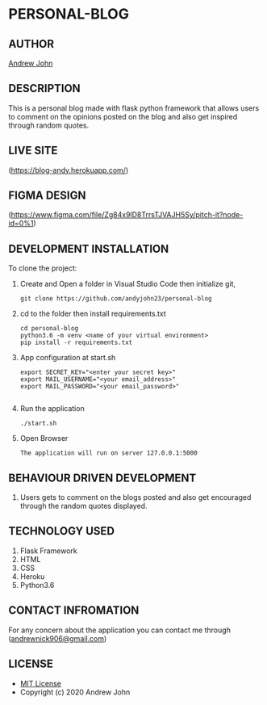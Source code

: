 # PERSONAL-BLOG

## AUTHOR
[Andrew John](https://github.com/andyjohn23)

## DESCRIPTION 
This is a personal blog made with flask python framework that allows users to comment on the opinions posted on the blog and also get inspired through random quotes.

## LIVE SITE
(https://blog-andy.herokuapp.com/)

## FIGMA DESIGN
(https://www.figma.com/file/Zg84x9lD8TrrsTJVAJH5Sy/pitch-it?node-id=0%1)

## DEVELOPMENT INSTALLATION
To clone the project:
1. Create and Open a folder in Visual Studio Code then initialize git,
   ```
   git clone https://github.com/andyjohn23/personal-blog

   ```

1. cd to the folder then install requirements.txt
   ```
   cd personal-blog
   python3.6 -m venv <name of your virtual environment>
   pip install -r requirements.txt

   ```

1. App configuration at start.sh
   ```
   export SECRET_KEY="<enter your secret key>"
   export MAIL_USERNAME="<your email_address>"
   export MAIL_PASSWORD="<your email_password>"


   ```
1. Run the application
   ```
   ./start.sh

   ```

1. Open Browser
   ```
   The application will run on server 127.0.0.1:5000

   ```
   
## BEHAVIOUR DRIVEN DEVELOPMENT
1. Users gets to comment on the blogs posted and also get encouraged through the random quotes displayed.


## TECHNOLOGY USED
1. Flask Framework
1. HTML
1. CSS
1. Heroku
1. Python3.6

## CONTACT INFROMATION
For any concern about the application you can contact me through (andrewnick906@gmail.com)

## LICENSE
* [MIT License](https://github.com/andyjohn23/personal-blog/blob/main/LICENSE)
* Copyright (c) 2020 Andrew John